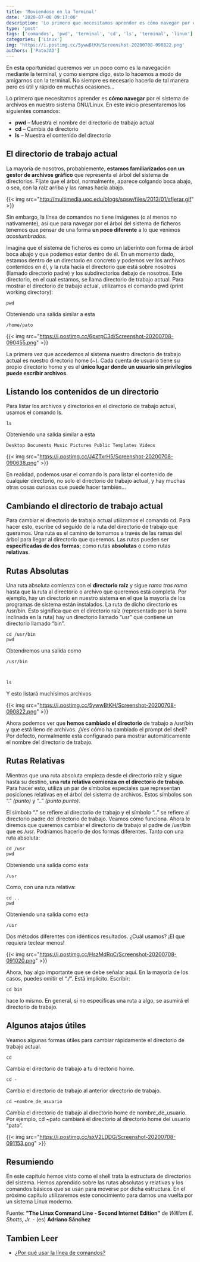 ```yaml
---
title: 'Moviendose en la Terminal'
date: '2020-07-08 09:17:00'
description: 'Lo primero que necesitamos aprender es cómo navegar por el sistema de archivos en nuestro sistema GNU/Linux.'
type: 'post'
tags: ['comandos', 'pwd', 'terminal', 'cd', 'ls', 'terminal', 'linux']
categories: ['Linux']
img: 'https://i.postimg.cc/5ywwBtKH/Screenshot-20200708-090822.png'
authors: ['PatoJAD']
---
```


En esta oportunidad queremos ver un poco como es la navegación mediante la terminal, y como siempre digo, esto lo hacemos a modo de amigarnos con la terminal. No siempre es necesario hacerlo de tal manera pero es útil y rápido en muchas ocasiones...

Lo primero que necesitamos aprender es **cómo navegar** por el sistema de archivos en nuestro sistema GNU/Linux. En este inicio presentaremos los siguientes comandos:

-   **pwd** – Muestra el nombre del directorio de trabajo actual
-   **cd** – Cambia de directorio
-   **ls** – Muestra el contenido del directorio

## El directorio de trabajo actual

La mayoría de nosotros, probablemente, **estamos familiarizados con un gestor de archivos gráfico** que representa el árbol del sistema de directorios. Fíjate que el árbol, normalmente, aparece colgando boca abajo, o sea, con la raíz arriba y las ramas hacia abajo.

{{< img src="http://multimedia.uoc.edu/blogs/sqsw/files/2013/01/sfjerar.gif" >}}

Sin embargo, la línea de comandos no tiene imágenes (o al menos no nativamente), así que para navegar por el árbol del sistema de ficheros tenemos que pensar de una forma **un poco diferente** a lo que venimos _acostumbrados_.

Imagina que el sistema de ficheros es como un laberinto con forma de árbol boca abajo y que podemos estar dentro de él. En un momento dado, estamos dentro de un directorio en concreto y podemos ver los archivos contenidos en él, y la ruta hacia el directorio que está sobre nosotros (llamado directorio padre) y los subdirectorios debajo de nosotros. Este directorio, en el cual estamos, se llama directorio de trabajo actual. Para mostrar el directorio de trabajo actual, utilizamos el comando pwd (print working directory):

    pwd

Obteniendo una salida similar a esta

    /home/pato

{{< img src="https://i.postimg.cc/6pxrpC3d/Screenshot-20200708-090455.png" >}}

La primera vez que accedemos al sistema nuestro directorio de trabajo actual es nuestro directorio home (~). Cada cuenta de usuario tiene su propio directorio home y es el **único lugar donde un usuario sin privilegios puede escribir archivos**.

## Listando los contenidos de un directorio

Para listar los archivos y directorios en el directorio de trabajo actual, usamos el comando ls.

    ls

Obteniendo una salida similar a esta

    Desktop Documents Music Pictures Public Templates Videos

{{< img src="https://i.postimg.cc/J4ZTxrH5/Screenshot-20200708-090638.png" >}}

En realidad, podemos usar el comando ls para listar el contenido de cualquier directorio, no solo el directorio de trabajo actual, y hay muchas otras cosas curiosas que puede hacer también…

## Cambiando el directorio de trabajo actual

Para cambiar el directorio de trabajo actual utilizamos el comando cd. Para hacer esto, escribe cd seguido de la ruta del directorio de trabajo que queramos. Una ruta es el camino de tomamos a través de las ramas del árbol para llegar al directorio que queremos. Las rutas pueden ser **especificadas de dos formas**; como rutas **absolutas** o como rutas **relativas**.

## Rutas Absolutas

Una ruta absoluta comienza con el **directorio raíz** y sigue _rama tras rama_ hasta que la ruta al directorio o archivo que queremos está completa. Por ejemplo, hay un directorio en nuestro sistema en el que la mayoría de los programas de sistema están instalados. La ruta de dicho directorio es /usr/bin. Esto significa que en el directorio raíz (representado por la barra inclinada en la ruta) hay un directorio llamado “usr” que contiene un directorio llamado “bin”.

    cd /usr/bin
    pwd

Obtendremos una salida como

    /usr/bin



    ls

Y esto listará muchísimos archivos

{{< img src="https://i.postimg.cc/5ywwBtKH/Screenshot-20200708-090822.png" >}}

Ahora podemos ver que **hemos cambiado el directorio** de trabajo a /usr/bin y que está lleno de archivos. ¿Ves cómo ha cambiado el prompt del shell? Por defecto, normalmente está configurado para mostrar automáticamente el nombre del directorio de trabajo.

## Rutas Relativas

Mientras que una ruta absoluta empieza desde el directorio raíz y sigue hasta su destino, **una ruta relativa comienza en el directorio de trabajo**. Para hacer esto, utiliza un par de símbolos especiales que representan posiciones relativas en el árbol del sistema de archivos. Estos símbolos son “.” _(punto)_ y “..” _(punto punto)_.

El símbolo “.” se refiere al directorio de trabajo y el símbolo “..” se refiere al directorio padre del directorio de trabajo. Veamos cómo funciona. Ahora le diremos que queremos cambiar el directorio de trabajo al padre de /usr/bin que es /usr. Podríamos hacerlo de dos formas diferentes. Tanto con una ruta absoluta:

    cd /usr
    pwd

Obteniendo una salida como esta

    /usr

Como, con una ruta relativa:

    cd ..
    pwd

Obteniendo una salida como esta

    /usr

Dos métodos diferentes con idénticos resultados. ¿Cuál usamos? ¡El que requiera teclear menos!

{{< img src="https://i.postimg.cc/HszMdRqC/Screenshot-20200708-091020.png" >}}

Ahora, hay algo importante que se debe señalar aquí. En la mayoría de los casos, puedes omitir el “./”. Está implícito. Escribir:

    cd bin

hace lo mismo. En general, si no especificas una ruta a algo, se asumirá el directorio de trabajo.

## Algunos atajos útiles

Veamos algunas formas útiles para cambiar rápidamente el directorio de trabajo actual.

    cd

Cambia el directorio de trabajo a tu directorio home.

    cd -

Cambia el directorio de trabajo al anterior directorio de trabajo.

    cd ~nombre_de_usuario

Cambia el directorio de trabajo al directorio home de nombre_de_usuario. Por ejemplo, cd ~pato cambiará el directorio al directorio home del usuario “pato”.

{{< img src="https://i.postimg.cc/sxV2LDDG/Screenshot-20200708-091153.png" >}}

## Resumiendo

En este capítulo hemos visto como el shell trata la estructura de directorios del sistema. Hemos aprendido sobre las rutas absolutas y relativas y los comandos básicos que se usan para moverse por dicha estructura. En el próximo capítulo utilizaremos este conocimiento para darnos una vuelta por un sistema Linux moderno.

Fuente: **"The Linux Command Line - Second Internet Edition"** de _William E. Shotts, Jr._ - (es) **Adriano Sánchez**

## Tambien Leer

-   [¿Por qué usar la línea de comandos?](/posts/2020/07/por-qué-usar-la-línea-de-comandos/)
